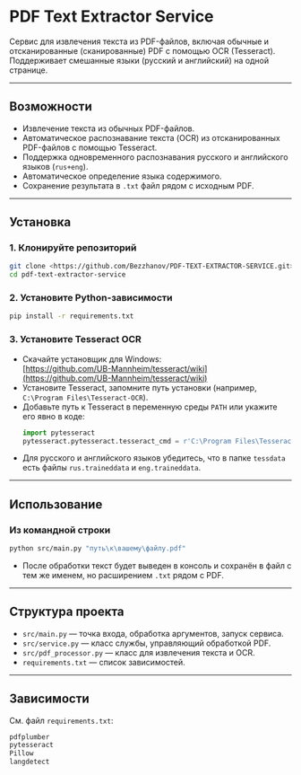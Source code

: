 # PDF Text Extractor Service

Сервис для извлечения текста из PDF-файлов, включая обычные и отсканированные (сканированные) PDF с помощью OCR (Tesseract). Поддерживает смешанные языки (русский и английский) на одной странице.

---

## Возможности

- Извлечение текста из обычных PDF-файлов.
- Автоматическое распознавание текста (OCR) из отсканированных PDF-файлов с помощью Tesseract.
- Поддержка одновременного распознавания русского и английского языков (`rus+eng`).
- Автоматическое определение языка содержимого.
- Сохранение результата в `.txt` файл рядом с исходным PDF.

---

## Установка

### 1. Клонируйте репозиторий

```sh
git clone <https://github.com/Bezzhanov/PDF-TEXT-EXTRACTOR-SERVICE.git>
cd pdf-text-extractor-service
```

### 2. Установите Python-зависимости

```sh
pip install -r requirements.txt
```

### 3. Установите Tesseract OCR

- Скачайте установщик для Windows:  
  [https://github.com/UB-Mannheim/tesseract/wiki](https://github.com/UB-Mannheim/tesseract/wiki)
- Установите Tesseract, запомните путь установки (например, `C:\Program Files\Tesseract-OCR`).
- Добавьте путь к Tesseract в переменную среды `PATH` или укажите его явно в коде:
  ```python
  import pytesseract
  pytesseract.pytesseract.tesseract_cmd = r'C:\Program Files\Tesseract-OCR\tesseract.exe'
  ```
- Для русского и английского языков убедитесь, что в папке `tessdata` есть файлы `rus.traineddata` и `eng.traineddata`.

---

## Использование

### Из командной строки

```sh
python src/main.py "путь\к\вашему\файлу.pdf"
```

- После обработки текст будет выведен в консоль и сохранён в файл с тем же именем, но расширением `.txt` рядом с PDF.

---

## Структура проекта

- `src/main.py` — точка входа, обработка аргументов, запуск сервиса.
- `src/service.py` — класс службы, управляющий обработкой PDF.
- `src/pdf_processor.py` — класс для извлечения текста и OCR.
- `requirements.txt` — список зависимостей.

---

## Зависимости

См. файл `requirements.txt`:

````txt
pdfplumber
pytesseract
Pillow
langdetect
````